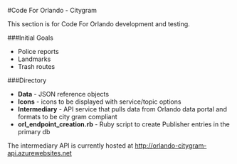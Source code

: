 #Code For Orlando - Citygram

This section is for Code For Orlando development and testing.

###Initial Goals

* Police reports
* Landmarks
* Trash routes

###Directory

* <b>Data</b> - JSON reference objects
* <b>Icons</b> - icons to be displayed with service/topic options
* <b>Intermediary</b> - API service that pulls data from Orlando data portal and formats to be city gram compliant
* <b>orl_endpoint_creation.rb</b> - Ruby script to create Publisher entries in the primary db

The intermediary API is currently hosted at http://orlando-citygram-api.azurewebsites.net